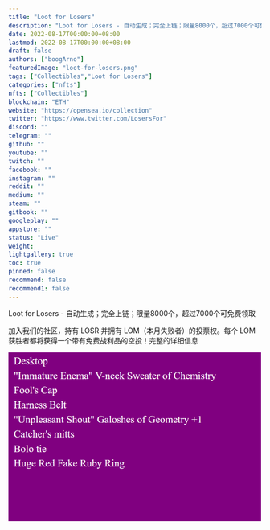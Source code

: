 ```yaml
---
title: "Loot for Losers"
description: "Loot for Losers - 自动生成；完全上链；限量8000个，超过7000个可免费领取"
date: 2022-08-17T00:00:00+08:00
lastmod: 2022-08-17T00:00:00+08:00
draft: false
authors: ["boogArno"]
featuredImage: "loot-for-losers.png"
tags: ["Collectibles","Loot for Losers"]
categories: ["nfts"]
nfts: ["Collectibles"]
blockchain: "ETH"
website: "https://opensea.io/collection"
twitter: "https://www.twitter.com/LosersFor"
discord: ""
telegram: ""
github: ""
youtube: ""
twitch: ""
facebook: ""
instagram: ""
reddit: ""
medium: ""
steam: ""
gitbook: ""
googleplay: ""
appstore: ""
status: "Live"
weight: 
lightgallery: true
toc: true
pinned: false
recommend: false
recommend1: false
---
```

Loot for Losers - 自动生成；完全上链；限量8000个，超过7000个可免费领取

加入我们的社区，持有 LOSR 并拥有 LOM（本月失败者）的投票权。每个 LOM 获胜者都将获得一个带有免费战利品的空投！完整的详细信息

![lootforlosers-dapp-collectibles-ethereum-image1_0b3dfb48acb9e8aa158531d4f56a16ad](lootforlosers-dapp-collectibles-ethereum-image1_0b3dfb48acb9e8aa158531d4f56a16ad.png)